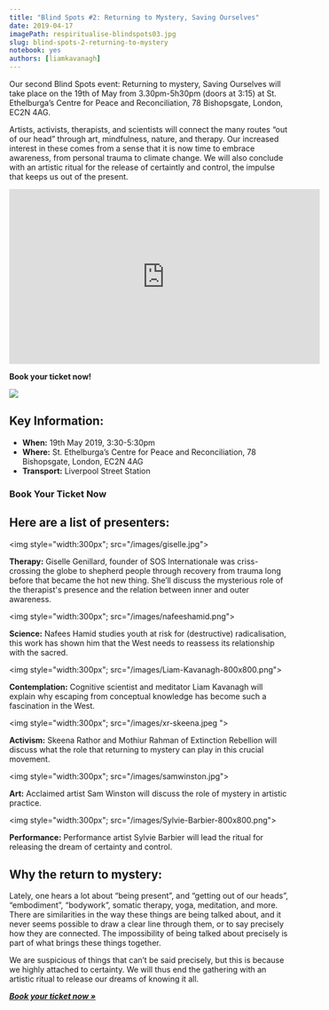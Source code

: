 ```yaml
---
title: "Blind Spots #2: Returning to Mystery, Saving Ourselves"
date: 2019-04-17
imagePath: respiritualise-blindspots03.jpg
slug: blind-spots-2-returning-to-mystery
notebook: yes
authors: [liamkavanagh]
---
```


<!-- tito script so we can embed booking form -->
<script src='https://js.tito.io/v1' async></script>

Our second Blind Spots event: Returning to mystery, Saving Ourselves will take place on the 19th of May from 3.30pm-5h30pm (doors at 3:15) at  St. Ethelburga’s Centre for Peace and Reconciliation, 78 Bishopsgate, London, EC2N 4AG.

Artists, activists, therapists, and scientists will connect the many routes “out of our head” through art, mindfulness, nature, and therapy. Our increased interest in these comes from a sense that it is now time to embrace awareness, from personal trauma to climate change. We will also conclude with an artistic ritual for the release of certaintly and control, the impulse that keeps us out of the present.

<iframe width="560" height="315" src="https://www.youtube.com/embed/kp6GT38-x8s" frameborder="0" allow="accelerometer; autoplay; encrypted-media; gyroscope; picture-in-picture" allowfullscreen></iframe>

**Book your ticket now!**

<tito-widget event="art-earth-tech/respiritualizing-society"></tito-widget>


<img src="/images/respiritualise-blindspots03.jpg">

## Key Information:

* **When:** 19th May 2019, 3:30-5:30pm
* **Where:** St. Ethelburga’s Centre for Peace and Reconciliation, 78 Bishopsgate, London, EC2N 4AG
* **Transport:** Liverpool Street Station

### Book Your Ticket Now

<tito-widget event="art-earth-tech/respiritualizing-society"></tito-widget>

## Here are a list of presenters:

<img style="width:300px"; src="/images/giselle.jpg">

**Therapy:**  Giselle Genillard, founder of SOS Internationale was criss-crossing the globe to shepherd people through recovery from trauma long before that became the hot new thing.  She’ll discuss the mysterious role of the therapist's presence and the relation between inner and outer awareness.

<img style="width:300px"; src="/images/nafeeshamid.png">

**Science:** Nafees Hamid studies youth at risk for (destructive) radicalisation, this work has shown him that the West needs to reassess its relationship with the sacred.

<img style="width:300px"; src="/images/Liam-Kavanagh-800x800.png">

**Contemplation:** Cognitive scientist and meditator Liam Kavanagh will explain why escaping from conceptual knowledge has become such a fascination in the West.

<img style="width:300px"; src="/images/xr-skeena.jpeg ">

**Activism:** Skeena Rathor and Mothiur Rahman of Extinction Rebellion will discuss what the role that returning to mystery can play in this crucial movement.

<img style="width:300px"; src="/images/samwinston.jpg">

**Art:** Acclaimed artist Sam Winston will discuss the role of mystery in artistic practice.

<img style="width:300px"; src="/images/Sylvie-Barbier-800x800.png">

**Performance:** Performance artist Sylvie Barbier will lead the ritual for releasing the dream of certainty and control.


## Why the return to mystery:

Lately, one hears a lot about “being present”, and “getting out of our heads”, “embodiment”, “bodywork”, somatic therapy, yoga, meditation, and more. There are similarities in the way these things are being talked about, and it never seems possible to draw a clear line through them, or to say precisely how they are connected. The impossibility of being talked about precisely is part of what brings these things together.

We are suspicious of things that can’t be said precisely, but this is because we highly attached to certainty. We will thus end the gathering with an artistic ritual to release our dreams of knowing it all.

***[Book your ticket now &raquo;][book]***

[book]: https://ti.to/art-earth-tech/respiritualizing-society
